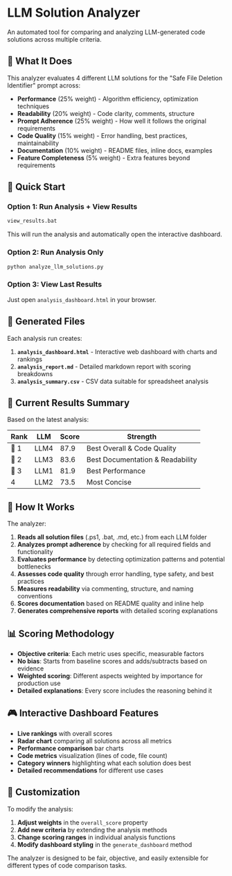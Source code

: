 # LLM Solution Analyzer

An automated tool for comparing and analyzing LLM-generated code solutions across multiple criteria.

## 🎯 What It Does

This analyzer evaluates 4 different LLM solutions for the "Safe File Deletion Identifier" prompt across:

- **Performance** (25% weight) - Algorithm efficiency, optimization techniques
- **Readability** (20% weight) - Code clarity, comments, structure  
- **Prompt Adherence** (25% weight) - How well it follows the original requirements
- **Code Quality** (15% weight) - Error handling, best practices, maintainability
- **Documentation** (10% weight) - README files, inline docs, examples
- **Feature Completeness** (5% weight) - Extra features beyond requirements

## 🚀 Quick Start

### Option 1: Run Analysis + View Results
```bash
view_results.bat
```
This will run the analysis and automatically open the interactive dashboard.

### Option 2: Run Analysis Only
```bash
python analyze_llm_solutions.py
```

### Option 3: View Last Results
Just open `analysis_dashboard.html` in your browser.

## 📁 Generated Files

Each analysis run creates:

1. **`analysis_dashboard.html`** - Interactive web dashboard with charts and rankings
2. **`analysis_report.md`** - Detailed markdown report with scoring breakdowns
3. **`analysis_summary.csv`** - CSV data suitable for spreadsheet analysis

## 🎯 Current Results Summary

Based on the latest analysis:

| Rank | LLM | Score | Strength |
|------|-----|-------|----------|
| 🥇 1 | LLM4 | 87.9 | Best Overall & Code Quality |
| 🥈 2 | LLM3 | 83.6 | Best Documentation & Readability |
| 🥉 3 | LLM1 | 81.9 | Best Performance |
| 4 | LLM2 | 73.5 | Most Concise |

## 🔧 How It Works

The analyzer:

1. **Reads all solution files** (.ps1, .bat, .md, etc.) from each LLM folder
2. **Analyzes prompt adherence** by checking for all required fields and functionality
3. **Evaluates performance** by detecting optimization patterns and potential bottlenecks
4. **Assesses code quality** through error handling, type safety, and best practices
5. **Measures readability** via commenting, structure, and naming conventions
6. **Scores documentation** based on README quality and inline help
7. **Generates comprehensive reports** with detailed scoring explanations

## 📊 Scoring Methodology

- **Objective criteria**: Each metric uses specific, measurable factors
- **No bias**: Starts from baseline scores and adds/subtracts based on evidence
- **Weighted scoring**: Different aspects weighted by importance for production use
- **Detailed explanations**: Every score includes the reasoning behind it

## 🎮 Interactive Dashboard Features

- **Live rankings** with overall scores
- **Radar chart** comparing all solutions across all metrics
- **Performance comparison** bar charts
- **Code metrics** visualization (lines of code, file count)
- **Category winners** highlighting what each solution does best
- **Detailed recommendations** for different use cases

## 🔄 Customization

To modify the analysis:

1. **Adjust weights** in the `overall_score` property
2. **Add new criteria** by extending the analysis methods
3. **Change scoring ranges** in individual analysis functions
4. **Modify dashboard styling** in the `generate_dashboard` method

The analyzer is designed to be fair, objective, and easily extensible for different types of code comparison tasks.
